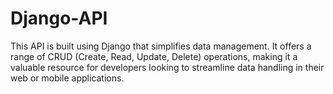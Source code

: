 # Django-API
This API is built using Django that simplifies data management. It offers a range of CRUD (Create, Read, Update, Delete) operations, making it a valuable resource for developers looking to streamline data handling in their web or mobile applications.
